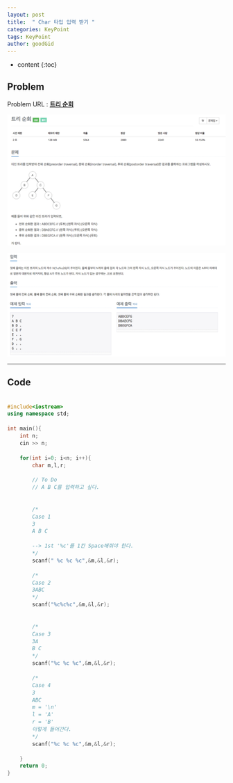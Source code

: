 ```yaml
---
layout: post
title:  " Char 타입 입력 받기 "
categories: KeyPoint
tags: KeyPoint
author: goodGid
---
```

* content
{:toc}



## Problem
Problem URL : **[트리 순회](https://www.acmicpc.net/problem/1991)**


![](/assets/img/algorithm/1991_1.png)

![](/assets/img/algorithm/1991_2.png)

---

## Code

``` cpp

#include<iostream>
using namespace std;

int main(){
    int n;
    cin >> n;
    
    for(int i=0; i<n; i++){
        char m,l,r;

        // To Do
        // A B C를 입력하고 싶다.


        /*
        Case 1 
        3
        A B C

        --> 1st '%c'를 1칸 Space해줘야 한다.
        */
        scanf(" %c %c %c",&m,&l,&r);

        /*
        Case 2
        3ABC
        */
        scanf("%c%c%c",&m,&l,&r);


        /*
        Case 3
        3A
        B C
        */
        scanf("%c %c %c",&m,&l,&r);

        /*
        Case 4
        3
        ABC
        m = '\n'
        l = 'A'
        r = 'B' 
        이렇게 들어간다.
        */
        scanf("%c %c %c",&m,&l,&r);

    }
    return 0;
}

```
